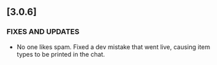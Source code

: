 ## [3.0.6]
### FIXES AND UPDATES
- No one likes spam. Fixed a dev mistake that went live, causing item types to be printed in the chat.
